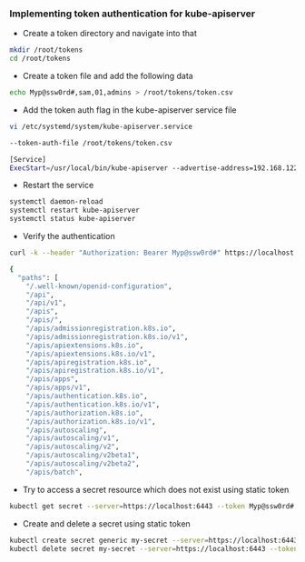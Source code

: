 ### Implementing token authentication for kube-apiserver
* Create a token directory and navigate into that
``` bash
mkdir /root/tokens
cd /root/tokens
```
* Create a token file and add the following data
``` bash
echo Myp@ssw0rd#,sam,01,admins > /root/tokens/token.csv
```
* Add the token auth flag in the kube-apiserver service file
``` bash
vi /etc/systemd/system/kube-apiserver.service
```
``` bash
--token-auth-file /root/tokens/token.csv
```
``` bash
[Service]
ExecStart=/usr/local/bin/kube-apiserver --advertise-address=192.168.122.108 --token-auth-file /root/tokens/token.csv --etcd-cafile=/root/k8-certificates/ca.crt --etcd-certfile=/root/k8-certificates/apiserver.crt --etcd-keyfile=/root/k8-certificates/apiserver.key --etcd-servers=https://127.0.0.1:2379 --service-account-key-file=/root/k8-certificates/service-account.crt --service-cluster-ip-range=10.0.0.0/24 --service-account-signing-key-file=/root/k8-certificates/service-account.key --service-account-issuer=https://127.0.0.1:6443 --tls-cert-file=/root/k8-certificates/kube-api.crt --tls-private-key-file=/root/k8-certificates/kube-api.key 
```
* Restart the service
``` bash
systemctl daemon-reload
systemctl restart kube-apiserver
systemctl status kube-apiserver
```
* Verify the authentication
``` bash
curl -k --header "Authorization: Bearer Myp@ssw0rd#" https://localhost:6443
```
``` bash
{
  "paths": [
    "/.well-known/openid-configuration",
    "/api",
    "/api/v1",
    "/apis",
    "/apis/",
    "/apis/admissionregistration.k8s.io",
    "/apis/admissionregistration.k8s.io/v1",
    "/apis/apiextensions.k8s.io",
    "/apis/apiextensions.k8s.io/v1",
    "/apis/apiregistration.k8s.io",
    "/apis/apiregistration.k8s.io/v1",
    "/apis/apps",
    "/apis/apps/v1",
    "/apis/authentication.k8s.io",
    "/apis/authentication.k8s.io/v1",
    "/apis/authorization.k8s.io",
    "/apis/authorization.k8s.io/v1",
    "/apis/autoscaling",
    "/apis/autoscaling/v1",
    "/apis/autoscaling/v2",
    "/apis/autoscaling/v2beta1",
    "/apis/autoscaling/v2beta2",
    "/apis/batch",

```
* Try to access a secret resource which does not exist using static token 
``` bash
kubectl get secret --server=https://localhost:6443 --token Myp@ssw0rd# --insecure-skip-tls-verify
```
* Create and delete a secret using static token 
``` bash
kubectl create secret generic my-secret --server=https://localhost:6443 --token Myp@ssw0rd# --insecure-skip-tls-verify
kubectl delete secret my-secret --server=https://localhost:6443 --token Myp@ssw0rd# --insecure-skip-tls-verify
```